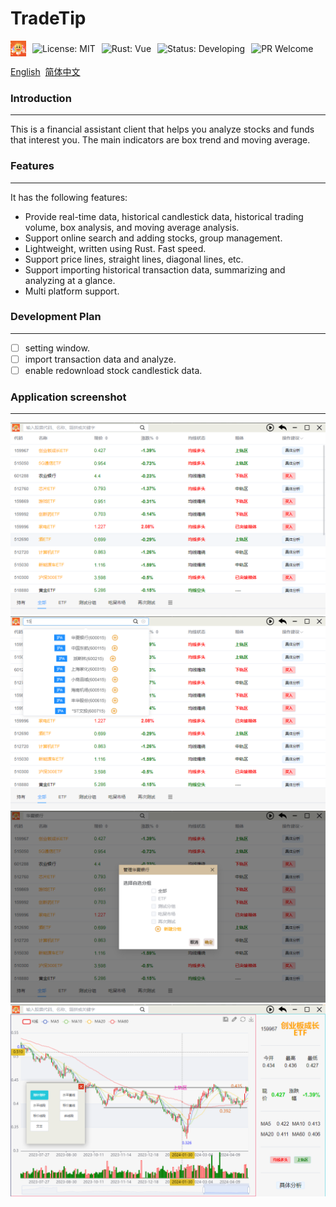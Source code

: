 # TradeTip

<div style="display: flex; align-items: center; justify-content: flex-start;">
    <img src="readme-img/icon.png" width="25" height="auto" style="margin-right: 10px;" alt="icon"> 
  <img src="https://img.shields.io/badge/license-MIT-blue" alt="License: MIT" style="margin-right: 10px;">
  <img src="https://img.shields.io/badge/rust-vue-green" alt="Rust: Vue" style="margin-right: 10px;">
  <img src="https://img.shields.io/badge/status-developing-red" alt="Status: Developing" style="margin-right: 10px;">
  <img src="https://img.shields.io/badge/pr-welcome-orange" alt="PR Welcome" style="margin-right: 10px;">
</div>

[English](README.md)&nbsp;  [简体中文](README.zh.md)

<h3>Introduction</h3>

___

This is a financial assistant client that helps you analyze stocks and funds that interest you. The main indicators are box trend and moving average.

<h3>Features</h3>

___

It has the following features:
- Provide real-time data, historical candlestick data, historical trading volume, box analysis, and moving average analysis.
- Support online search and adding stocks, group management.
- Lightweight, written using Rust. Fast speed.
- Support price lines, straight lines, diagonal lines, etc.
- Support importing historical transaction data, summarizing and analyzing at a glance.
- Multi platform support.

<h3>Development Plan</h3>

---

- [ ] setting window.
- [ ] import transaction data and analyze.
- [ ] enable redownload stock candlestick data.

<h3>Application screenshot</h3>

___

![img.png](readme-img/img.png)
![img2.png](readme-img/img2.png)
![img3.png](readme-img/img3.png)
![img4.png](readme-img/img4.png)